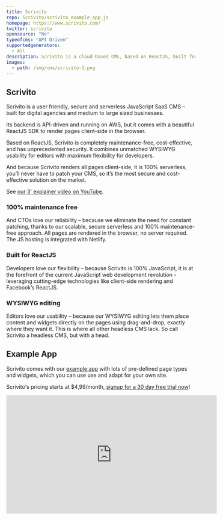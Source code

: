 ```yaml
---
title: Scrivito
repo: Scrivito/scrivito_example_app_js
homepage: https://www.scrivito.com/
twitter: scrivito
opensource: "No"
typeofcms: "API Driven"
supportedgenerators:
  - All
description: Scrivito is a cloud-based CMS, based on ReactJS, built for digital agencies and medium to large-sized businesses.
images:
  - path: /img/cms/scrivito-1.png
---
```


## Scrivito

Scrivito is a user friendly, secure and serverless JavaScript SaaS CMS – built for digital agencies and medium to large sized businesses.

Its backend is API-driven and running on AWS, but it comes with a beautiful ReactJS SDK to render pages client-side in the browser.

Based on ReactJS, Scrivito is completely maintenance-free, cost-effective, and has unprecedented security. It combines unmatched WYSIWYG usability for editors with maximum flexibility for developers.

And because Scrivito renders all pages client-side, it is 100% serverless, you’ll never have to patch your CMS, so it’s the most secure and cost-effective solution on the market.

See [our 3' explainer video on YouTube](https://www.youtube.com/watch?time_continue=2&v=RBLwKTEZr00).

### 100% maintenance free

And CTOs love our reliability – because we eliminate the need for constant patching, thanks to our scalable, secure serverless and 100% maintenance-free approach. All pages are rendered in the browser, no server required. The JS hosting is integrated with Netlify.

### Built for ReactJS

Developers love our flexibility – because Scrivito is 100% JavaScript, it is at the forefront of the current JavaScript web development revolution - leveraging cutting-edge technologies like client-side rendering and Facebook’s ReactJS.

### WYSIWYG editing

Editors love our usability – because our WYSIWYG editing lets them place content and widgets directly on the pages using drag-and-drop, exactly where they want it. This is where all other headless CMS lack. So call Scrivito a headless CMS, but with a head.

## Example App

Scrivito comes with our [example app](https://scrivito-example.netlify.com/) with lots of pre-defined page types and widgets, which you can use use and adapt for your own site.

Scrivito's pricing starts at $4,99/month, [signup for a 30 day free trial now](https://www.scrivito.com/signup)!

<iframe width="560" height="315" src="https://www.youtube.com/embed/LQfYszHlhpA?rel=0" frameborder="0" allow="autoplay; encrypted-media" allowfullscreen></iframe>
